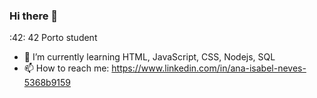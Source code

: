### Hi there 👋

:42: 42 Porto student

- 🌱 I’m currently learning HTML, JavaScript, CSS, Nodejs, SQL
- 📫 How to reach me: https://www.linkedin.com/in/ana-isabel-neves-5368b9159
